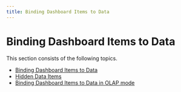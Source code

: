 ```yaml
---
title: Binding Dashboard Items to Data
---
```

# Binding Dashboard Items to Data
This section consists of the following topics.
* [Binding Dashboard Items to Data](binding-dashboard-items-to-data/binding-dashboard-items-to-data.md)
* [Hidden Data Items](binding-dashboard-items-to-data/hidden-data-items.md)
* [Binding Dashboard Items to Data in OLAP mode](binding-dashboard-items-to-data/binding-dashboard-items-to-data-in-olap-mode.md)